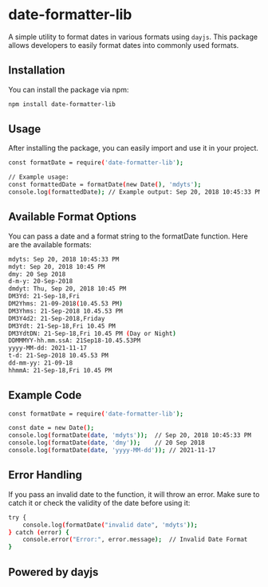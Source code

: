 # date-formatter-lib

A simple utility to format dates in various formats using `dayjs`. This package allows developers to easily format dates into commonly used formats.

## Installation

You can install the package via npm:

```bash
npm install date-formatter-lib
```

## Usage
After installing the package, you can easily import and use it in your project.

```bash
const formatDate = require('date-formatter-lib');

// Example usage:
const formattedDate = formatDate(new Date(), 'mdyts');
console.log(formattedDate); // Example output: Sep 20, 2018 10:45:33 PM
```

## Available Format Options
You can pass a date and a format string to the formatDate function. Here are the available formats:

```bash
mdyts: Sep 20, 2018 10:45:33 PM
mdyt: Sep 20, 2018 10:45 PM
dmy: 20 Sep 2018
d-m-y: 20-Sep-2018
dmdyt: Thu, Sep 20, 2018 10:45 PM
DM3Yd: 21-Sep-18,Fri
DM2Yhms: 21-09-2018(10.45.53 PM)
DM3Yhms: 21-Sep-2018 10.45.53 PM
DM3Y4d2: 21-Sep-2018,Friday
DM3Ydt: 21-Sep-18,Fri 10.45 PM
DM3YdtDN: 21-Sep-18,Fri 10.45 PM (Day or Night)
DDMMMYY-hh.mm.ssA: 21Sep18-10.45.53PM
yyyy-MM-dd: 2021-11-17
t-d: 21-Sep-2018 10.45.53 PM
dd-mm-yy: 21-09-18
hhmmA: 21-Sep-18,Fri 10.45 PM
```

## Example Code

```bash
const formatDate = require('date-formatter-lib');

const date = new Date();
console.log(formatDate(date, 'mdyts'));  // Sep 20, 2018 10:45:33 PM
console.log(formatDate(date, 'dmy'));    // 20 Sep 2018
console.log(formatDate(date, 'yyyy-MM-dd')); // 2021-11-17
```

## Error Handling
If you pass an invalid date to the function, it will throw an error. Make sure to catch it or check the validity of the date before using it:

```bash
try {
    console.log(formatDate("invalid date", 'mdyts'));
} catch (error) {
    console.error("Error:", error.message);  // Invalid Date Format
}
```

## Powered by dayjs
